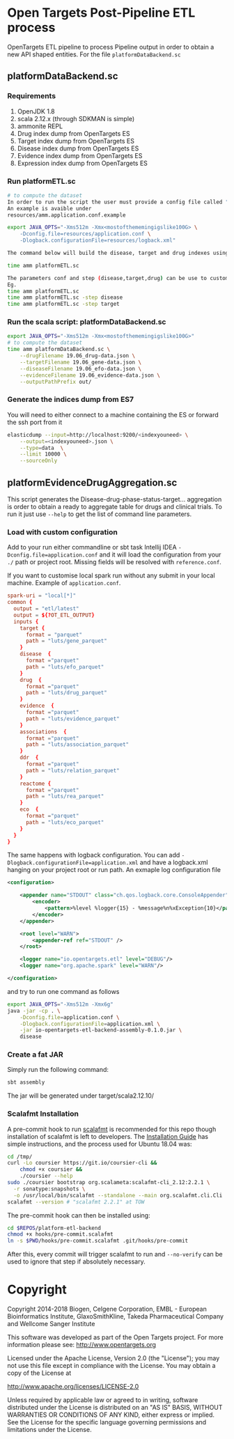 # Open Targets Post-Pipeline ETL process

OpenTargets ETL pipeline to process Pipeline output in order to obtain a new API shaped entities. For the file 
`platformDataBackend.sc`

## platformDataBackend.sc

### Requirements

1. OpenJDK 1.8
2. scala 2.12.x (through SDKMAN is simple)
3. ammonite REPL
4. Drug index dump from OpenTargets ES
5. Target index dump from OpenTargets ES
6. Disease index dump from OpenTargets ES
7. Evidence index dump from OpenTargets ES
8. Expression index dump from OpenTargets ES


### Run platformETL.sc
```sh
# to compute the dataset
In order to run the script the user must provide a config file called "amm.application.conf"
An example is avaible under
resources/amm.application.conf.example

export JAVA_OPTS="-Xms512m -Xmx<mostofthememingigslike100G> \
    -Dconfig.file=resources/application.conf \
    -Dlogback.configurationFile=resources/logback.xml"

The command below will build the disease, target and drug indexes using the config file under resources/amm.application.conf

time amm platformETL.sc  

The parameters conf and step (disease,target,drug) can be use to customise the index to build
Eg.
time amm platformETL.sc
time amm platformETL.sc -step disease
time amm platformETL.sc -step target

```


### Run the scala script: platformDataBackend.sc

```sh
export JAVA_OPTS="-Xms512m -Xmx<mostofthememingigslike100G>"
# to compute the dataset
time amm platformDataBackend.sc \
    --drugFilename 19.06_drug-data.json \
    --targetFilename 19.06_gene-data.json \
    --diseaseFilename 19.06_efo-data.json \
    --evidenceFilename 19.06_evidence-data.json \
    --outputPathPrefix out/
```

### Generate the indices dump from ES7

You will need to either connect to a machine containing the ES or forward the ssh port from it
```sh
elasticdump --input=http://localhost:9200/<indexyouneed> \
    --output=<indexyouneed>.json \
    --type=data  \
    --limit 10000 \
    --sourceOnly
```

## platformEvidenceDrugAggregation.sc

This script generates the Disease-drug-phase-status-target... aggregation is order to obtain a ready 
to aggregate table for drugs and clinical trials. To run it just use `--help` to get the list of 
command line parameters.

### Load with custom configuration

Add to your run either commandline or sbt task Intellij IDEA `-Dconfig.file=application.conf` and it
will load the configuration from your `./` path or project root. Missing fields will be resolved
with `reference.conf`.

If you want to customise local spark run without any submit in your local machine. Example of
`application.conf`.

```conf
spark-uri = "local[*]"
common {
  output = "etl/latest"
  output = ${?OT_ETL_OUTPUT}
  inputs {
    target {
      format = "parquet"
      path = "luts/gene_parquet"
    }
    disease  {
      format ="parquet"
      path = "luts/efo_parquet"
    }
    drug  {
      format ="parquet"
      path = "luts/drug_parquet"
    }
    evidence  {
      format ="parquet"
      path = "luts/evidence_parquet"
    }
    associations  {
      format ="parquet"
      path = "luts/association_parquet"
    }
    ddr  {
      format ="parquet"
      path = "luts/relation_parquet"
    }
    reactome {
      format ="parquet"
      path = "luts/rea_parquet"
    }
    eco  {
      format ="parquet"
      path = "luts/eco_parquet"
    }
  }
}
```

The same happens with logback configuration. You can add `-Dlogback.configurationFile=application.xml` and
have a logback.xml hanging on your project root or run path. An exmaple log configuration
file

```xml
<configuration>

    <appender name="STDOUT" class="ch.qos.logback.core.ConsoleAppender">
        <encoder>
            <pattern>%level %logger{15} - %message%n%xException{10}</pattern>
        </encoder>
    </appender>

    <root level="WARN">
        <appender-ref ref="STDOUT" />
    </root>

    <logger name="io.opentargets.etl" level="DEBUG"/>
    <logger name="org.apache.spark" level="WARN"/>

</configuration>

```

and try to run one command as follows

```bash
export JAVA_OPTS="-Xms512m -Xmx6g"
java -jar -cp . \
    -Dconfig.file=application.conf \
    -Dlogback.configurationFile=application.xml \
    -jar io-opentargets-etl-backend-assembly-0.1.0.jar \
    disease
```

### Create a fat JAR
Simply run the following command:

```bash
sbt assembly
```
The jar will be generated under target/scala2.12.10/

### Scalafmt Installation

A pre-commit hook to run [scalafmt](https://scalameta.org/scalafmt/) is recommended for 
this repo though installation of scalafmt is left to developers. The [Installation Guide](https://scalameta.org/scalafmt/docs/installation.html)
has simple instructions, and the process used for Ubuntu 18.04 was:

```bash
cd /tmp/  
curl -Lo coursier https://git.io/coursier-cli &&
    chmod +x coursier &&
    ./coursier --help
sudo ./coursier bootstrap org.scalameta:scalafmt-cli_2.12:2.2.1 \
  -r sonatype:snapshots \
  -o /usr/local/bin/scalafmt --standalone --main org.scalafmt.cli.Cli
scalafmt --version # "scalafmt 2.2.1" at TOW
```

The pre-commit hook can then be installed using:

```bash
cd $REPOS/platform-etl-backend
chmod +x hooks/pre-commit.scalafmt 
ln -s $PWD/hooks/pre-commit.scalafmt .git/hooks/pre-commit
```

After this, every commit will trigger scalafmt to run and ```--no-verify``` can be 
used to ignore that step if absolutely necessary.



# Copyright
Copyright 2014-2018 Biogen, Celgene Corporation, EMBL - European Bioinformatics Institute, GlaxoSmithKline, Takeda Pharmaceutical Company and Wellcome Sanger Institute

This software was developed as part of the Open Targets project. For more information please see: http://www.opentargets.org

Licensed under the Apache License, Version 2.0 (the "License");
you may not use this file except in compliance with the License.
You may obtain a copy of the License at

   http://www.apache.org/licenses/LICENSE-2.0

Unless required by applicable law or agreed to in writing, software
distributed under the License is distributed on an "AS IS" BASIS,
WITHOUT WARRANTIES OR CONDITIONS OF ANY KIND, either express or implied.
See the License for the specific language governing permissions and
limitations under the License.
